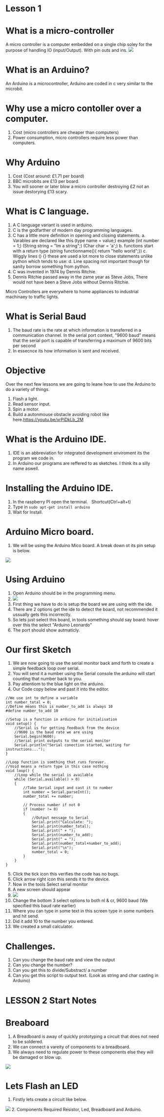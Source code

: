 # Lesson 1

# What is a micro-controller
A micro controller is a computer embedded on a single chip soley for the purpose of handling IO (input/Output). With pin outs and ins.
<img src='http://d1gsvnjtkwr6dd.cloudfront.net/large/IC-ATMEGA168A-PU_LRG.jpg' />

# What is an Arduino?
An Arduino is a microcontroller, Arduino are coded in c very similar to the microbit.

# Why use a micro contoller over a computer.
1. Cost (micro controllers are cheaper than computers)
2. Power consumption, micro controllers require less power than computers.

# Why Arduino
1. Cost (Cost around: £1.71 per board)
2. BBC microbits are £13 per board.
3. You will sooner or later blow a micro controller destroying £2 not an issue destorying £13 scary.

# What is C language.
1. A C language variant is used in arduino.
2. C is the godfarther of modern day programming languages.
3. C has a little more definition in opening and closing statements.
a. Varables are declared like this (type name = value;) example (int number = 1;) (String string = "Im a string";) (Char char = 'a';)
b. functions start with a return type (string functionname(){ return "hello world";})
c. Wiggly lines () {} these are used a lot more to close statements unlike python which tends to use:
d. Line spacing not important though for sanity borrow something from python.
4. C was invented in 1974 by Dennis Ritchie.
5. Dennis Ritchie passed away in the zame year as Steve Jobs, There would not have been a Steve Jobs without Dennis Ritchie.

Micro Controllers are everywhere to home appliances to industrial machinaey to traffic lights.

# What is Serial Baud

1. The baud rate is the rate at which information is transferred in a communication channel. In the serial port context, "9600 baud" means that the serial port is capable of transferring a maximum of 9600 bits per second
2. In essecnce its how information is sent and received.

# Objective
Over the next few lessons we are going to leane how to use the Arduino to do a variety of things.
1. Flash a light.
2. Read sensor input.
3. Spin a motor.
4. Build a autonmouse obstacle avoiding robot like here.https://youtu.be/xrPiDkLb_2M

# What is the Arduino IDE.
1. IDE is an abbreviation for integrated development enviroment its the program we code in.
2. In Arduino our programs are reffered to as sketches. I think its a silly name aswell.

# Installing the Arduino IDE.
1. In the raspberry PI open the terminal.
   Shortcut(Ctrl+alt+t)
2. Type in ```sudo apt-get install arduino```
3. Wait for Install.

# Arduino Micro board.
1. We will be using the Arduino Mico board. A break down ot its pin setup is below.
<img src='http://tinkersphere.com/1398-thickbox_default/pro-micro-5v-16mhz-arduino-compatible-atmega32u4-breakout.jpg' />

# Using Arduino
1. Open Arduino should be in the programming menu.
1. <img src='https://i2.wp.com/solidutopia.com/fr/wp-content/uploads/sites/5/2014/03/Arduino-board-choice.png?resize=614%2C597' />
2. First thing we have to do is setup the board we are using with the ide.
3. There are 2 options get the ide to detect the board, not recommended it ussually gets this incorrectly.
4. So lets just select this board, in tools something should say board: hover over this the select "Arduino Leonardo"
5. The port should show autmaticly.


# Our first Sketch
1. We are now going to use the serial monitor back amd forth to create a simple feedback loop over serial.
2. You will send it a number using the Serial console the arduino will start counting that number back to you.
3. Pay attentiom to the blue light on the arduino.
4. Our Code copy below and past it into the editor.

```
//We use int to define a variable
int number_total = 0;
//Define means this is number_to_add is always 10
#define number_to_add 10

//Setup is a function in arduino for initialisation
void setup() {
    //Serial is for getting feedback from the device
    //9600 is the baud rate we are using
    Serial.begin(9600);
    //Serial print outputs to the serial monitor
    Serial.println("Serial conection started, waiting for instructions...");
}

//Loop function is somthing that runs forever.
//Void means a return type in this case nothing
void loop() {
    //Loop while the serial is available
    while (Serial.available() > 0)
    {
        //Take Serial input and cast it to number
        int number = Serial.parseInt();
        number_total += number; 
        
        // Process number if not 0
        if (number != 0)
        {
            //Output message to Serial
            Serial.print("Calculate: ");
            Serial.print(number_total);
            Serial.print(" + ");
            Serial.print(number_to_add);
            Serial.print(" = ");
            Serial.print(number_total+number_to_add);
            Serial.print("\n");
            number_total = 0;
        }
    }
}
```
5. Click the tick icon this verifies the code has no bugs.
6. Click arrow right icon this sends it to the device.
7. Now in the tools Select serial monitor
8. A new screen should appear 
9. <img src='https://i.pinimg.com/736x/0f/22/f4/0f22f4ec352d43f49af08db2975631a6.jpg' />
10. Change the bottom 3 select options to both nl & cr, 9600 baud (We specified this baud rate earlier)
9. Where you can type in some text in this screen type in some numbers and hit send.
10. Did it add 10 to the number you entered.
11. We created a small calculator.

# Challenges.
1. Can you change the baud rate and view the output
2. Can you change the number?
3. Can you get this to divide/Substract/ a number
4. Can you get this script to output text. (Look as string and char casting in Arduino)

# LESSON 2 Start Notes

# Breaboard
1. A Breadboard is away of quickly prototyping a circuit that does not need to be soldered.
2. We can connect a vareity of components to a breadboard.
3. We always need to regulate power to these components else they will be damaged or blow up.
<img src='https://images-na.ssl-images-amazon.com/images/I/71CBqkJtZvL._SL1280_.jpg'/>

# Lets Flash an LED
1. Firstly lets create a circuit like below.
<img src='http://idledev.com/wp-content/uploads/2015/03/arduino-blink-wiring.jpg'>
2. Components Required Resistor, Led, Breadboard and Arduino.
